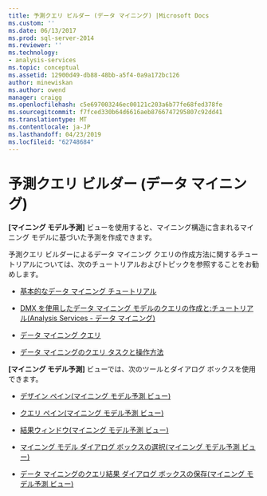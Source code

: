 ```yaml
---
title: 予測クエリ ビルダー (データ マイニング) |Microsoft Docs
ms.custom: ''
ms.date: 06/13/2017
ms.prod: sql-server-2014
ms.reviewer: ''
ms.technology:
- analysis-services
ms.topic: conceptual
ms.assetid: 12900d49-db88-48bb-a5f4-0a9a172bc126
author: minewiskan
ms.author: owend
manager: craigg
ms.openlocfilehash: c5e697003246ec00121c203a6b77fe68fed378fe
ms.sourcegitcommit: f7fced330b64d6616aeb8766747295807c92dd41
ms.translationtype: MT
ms.contentlocale: ja-JP
ms.lasthandoff: 04/23/2019
ms.locfileid: "62748684"
---
```

# <a name="prediction-query-builder-data-mining"></a>予測クエリ ビルダー (データ マイニング)
  **[マイニング モデル予測]** ビューを使用すると、マイニング構造に含まれるマイニング モデルに基づいた予測を作成できます。  
  
 予測クエリ ビルダーによるデータ マイニング クエリの作成方法に関するチュートリアルについては、次のチュートリアルおよびトピックを参照することをお勧めします。  
  
-   [基本的なデータ マイニング チュートリアル](../../2014/tutorials/basic-data-mining-tutorial.md)  
  
-   [DMX を使用したデータ マイニング モデルのクエリの作成と:チュートリアル&#40;Analysis Services - データ マイニング&#41;](../../2014/tutorials/create-query-data-mining-models-dmx-tutorials.md)  
  
-   [データ マイニング クエリ](data-mining/data-mining-queries.md)  
  
-   [データ マイニングのクエリ タスクと操作方法](data-mining/data-mining-query-tasks-and-how-tos.md)  
  
 **[マイニング モデル予測]** ビューでは、次のツールとダイアログ ボックスを使用できます。  
  
-   [デザイン ペイン&#40;マイニング モデル予測 ビュー&#41;](design-pane-mining-model-prediction-view.md)  
  
-   [クエリ ペイン&#40;マイニング モデル予測 ビュー&#41;](query-pane-mining-model-prediction-view.md)  
  
-   [結果ウィンドウ&#40;マイニング モデル予測 ビュー&#41;](result-pane-mining-model-prediction-view.md)  
  
-   [マイニング モデル ダイアログ ボックスの選択&#40;マイニング モデル予測 ビュー&#41;](select-mining-model-dialog-box-mining-model-prediction-view.md)  
  
-   [データ マイニングのクエリ結果 ダイアログ ボックスの保存&#40;マイニング モデル予測 ビュー&#41;](save-data-mining-query-result-dialog-box-mining-model-prediction-view.md)  
  
  
